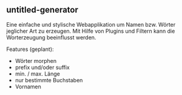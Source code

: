 ## untitled-generator

Eine einfache und stylische Webapplikation um Namen bzw. Wörter jeglicher Art zu erzeugen.
Mit Hilfe von Plugins und Filtern kann die Worterzeugung beeinflusst werden.

Features (geplant):
- Wörter morphen
- prefix und/oder suffix
- min. / max. Länge
- nur bestimmte Buchstaben
- Vornamen
